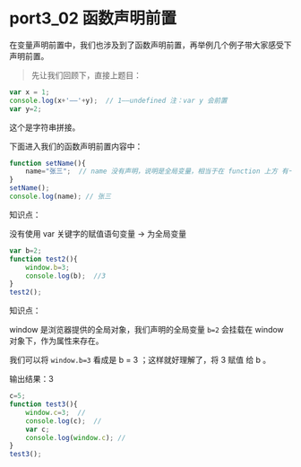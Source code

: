 # port3_02 函数声明前置

在变量声明前置中，我们也涉及到了函数声明前置，再举例几个例子带大家感受下声明前置。

>先让我们回顾下，直接上题目：
```javascript
var x = 1;
console.log(x+'——'+y);  // 1——undefined 注：var y 会前置
var y=2;
```
这个是字符串拼接。

下面进入我们的函数声明前置内容中：
```javascript
function setName(){
	name="张三";  // name 没有声明，说明是全局变量，相当于在 function 上方 有一个 var name；
}
setName();
console.log(name); // 张三
```

知识点：

没有使用 var 关键字的赋值语句变量  -> 为全局变量

```javascript
var b=2;
function test2(){
	window.b=3;
	console.log(b);  //3
}
test2();
```
知识点：

window 是浏览器提供的全局对象，我们声明的全局变量 `b=2` 会挂载在 window 对象下，作为属性来存在。

我们可以将 `window.b=3` 看成是 b = 3 ；这样就好理解了，将 3 赋值 给 b 。

输出结果：3

```javascript
c=5;
function test3(){
	window.c=3;  // 
	console.log(c);  //
	var c;   
	console.log(window.c); //
}
test3();
```

```javascript

```

```javascript

```
```javascript

```